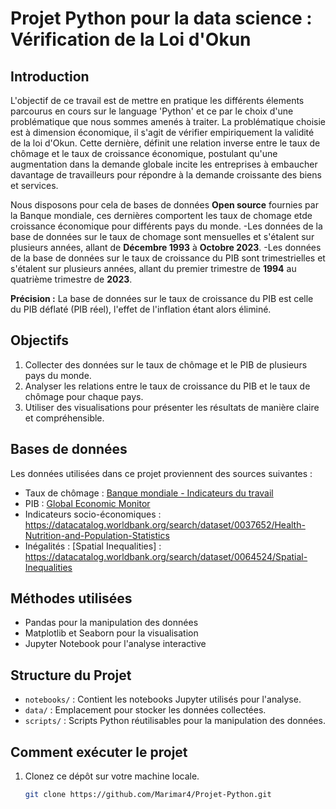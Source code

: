 # Projet Python pour la data science : Vérification de la Loi d'Okun 
 

## Introduction

L'objectif de ce travail est de mettre en pratique les différents élements parcourus en cours sur le language 'Python' et ce par le choix d'une problématique que nous sommes amenés à traiter. La problématique choisie est à dimension économique, il s'agit de vérifier empiriquement la validité de la loi d'Okun. Cette dernière, définit une relation inverse entre le taux de chômage et le taux de croissance économique, postulant qu'une augmentation dans la demande globale incite les entreprises à embaucher davantage de travailleurs pour répondre à la demande croissante des biens et services.

Nous disposons pour cela de bases de données **Open source** fournies par la Banque mondiale, ces dernières comportent les taux de chomage etde croissance économique pour différents pays du monde.
   -Les données de la base de données sur le taux de chomage sont mensuelles et s'étalent sur plusieurs années, allant de **Décembre 1993** à **Octobre 2023**.
   -Les données de la base de données sur le taux de croissance du PIB sont trimestrielles et s'étalent sur plusieurs années, allant du premier trimestre de **1994** au quatrième trimestre de **2023**.

**Précision :** La base de données sur le taux de croissance du PIB est celle du PIB déflaté (PIB réel), l'effet de l'inflation étant alors éliminé.


## Objectifs

1. Collecter des données sur le taux de chômage et le PIB de plusieurs pays du monde.
2. Analyser les relations entre le taux de croissance du PIB et le taux de chômage pour chaque pays.
3. Utiliser des visualisations pour présenter les résultats de manière claire et compréhensible.

## Bases de données

Les données utilisées dans ce projet proviennent des sources suivantes :
- Taux de chômage : [Banque mondiale - Indicateurs du travail](lien_vers_la_source)
- PIB : [Global Economic Monitor](https://datacatalog.worldbank.org/search/dataset/0037798/Global-Economic-Monitor)
- Indicateurs socio-économiques : https://datacatalog.worldbank.org/search/dataset/0037652/Health-Nutrition-and-Population-Statistics
- Inégalités : [Spatial Inequalities] : https://datacatalog.worldbank.org/search/dataset/0064524/Spatial-Inequalities

## Méthodes utilisées

- Pandas pour la manipulation des données
- Matplotlib et Seaborn pour la visualisation
- Jupyter Notebook pour l'analyse interactive

## Structure du Projet

- `notebooks/` : Contient les notebooks Jupyter utilisés pour l'analyse.
- `data/` : Emplacement pour stocker les données collectées.
- `scripts/` : Scripts Python réutilisables pour la manipulation des données.

## Comment exécuter le projet

1. Clonez ce dépôt sur votre machine locale.

   ```bash
   git clone https://github.com/Marimar4/Projet-Python.git

